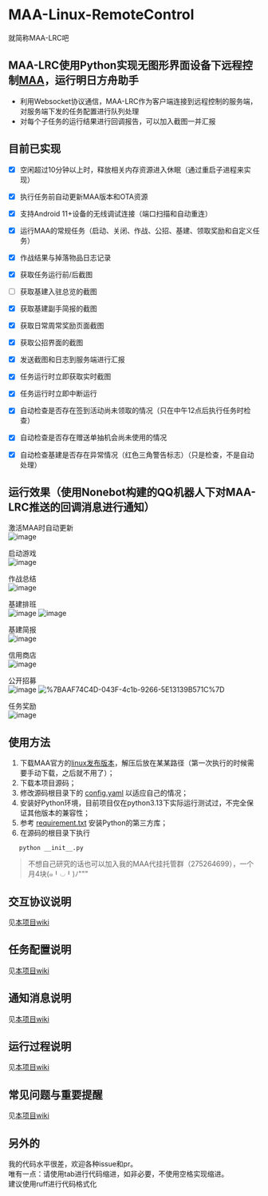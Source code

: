 # MAA-Linux-RemoteControl
就简称MAA-LRC吧

## MAA-LRC使用Python实现无图形界面设备下远程控制[MAA](https://github.com/MaaAssistantArknights/MaaAssistantArknights)，运行明日方舟助手
 - 利用Websocket协议通信，MAA-LRC作为客户端连接到远程控制的服务端，对服务端下发的任务配置进行队列处理
 - 对每个子任务的运行结果进行回调报告，可以加入截图一并汇报

## 目前已实现
 - [x] 空闲超过10分钟以上时，释放相关内存资源进入休眠（通过重启子进程来实现）   
 - [x] 执行任务前自动更新MAA版本和OTA资源   
 - [x] 支持Android 11+设备的无线调试连接（端口扫描和自动重连）   
 - [x] 运行MAA的常规任务（启动、关闭、作战、公招、基建、领取奖励和自定义任务）  
 - [x] 作战结果与掉落物品日志记录  
 - [x] 获取任务运行前/后截图  
 - [ ] 获取基建入驻总览的截图  
 - [x] 获取基建副手简报的截图  
 - [x] 获取日常周常奖励页面截图  
 - [x] 获取公招界面的截图  
 - [x] 发送截图和日志到服务端进行汇报  
 - [x] 任务运行时立即获取实时截图  
 - [x] 任务运行时立即中断运行  
 - [x] 自动检查是否存在签到活动尚未领取的情况（只在中午12点后执行任务时检查）  
 - [x] 自动检查是否存在赠送单抽机会尚未使用的情况  
 - [x] 自动检查基建是否存在异常情况（红色三角警告标志）（只是检查，不是自动处理）  




## 运行效果（使用Nonebot构建的QQ机器人下对MAA-LRC推送的回调消息进行通知）
激活MAA时自动更新  
![image](https://github.com/siuze/MAA-Linux-RemoteControl/assets/54578647/e6f2adbd-c3d5-44de-844e-e5aa36ae70c0)

 
启动游戏  
![image](https://github.com/siuze/MAA-Linux-RemoteControl/assets/54578647/137c56c6-c3cd-47a8-8017-1189162501cc)
  
作战总结  
![image](https://github.com/siuze/MAA-Linux-RemoteControl/assets/54578647/05a246d8-2e5b-4560-9404-f0403ada1f12)
  
基建排班  
![image](https://github.com/siuze/MAA-Linux-RemoteControl/assets/54578647/99689c39-4eb0-4c81-9033-b24b3c675100)
![image](https://github.com/siuze/MAA-Linux-RemoteControl/assets/54578647/a46ad2a0-d7c5-4c9d-9d6f-4a47b2573f73)
  
基建简报   
![image](https://github.com/siuze/MAA-Linux-RemoteControl/assets/54578647/2b0838c0-98f0-495e-8aeb-6d325a6fdc7d)

信用商店  
![image](https://github.com/siuze/MAA-Linux-RemoteControl/assets/54578647/7095b36f-7b7b-4b55-801c-4756eccad7bc)

公开招募  
![image](https://github.com/siuze/MAA-Linux-RemoteControl/assets/54578647/ae16d811-26fb-4dca-ba1c-e0ae4704614d)
![%7BAAF74C4D-043F-4c1b-9266-5E13139B571C%7D](https://github.com/siuze/MAA-Linux-RemoteControl/assets/54578647/a75b0408-30c7-4138-ab70-bb7019bc0f1d)



任务奖励    
![image](https://github.com/siuze/MAA-Linux-RemoteControl/assets/54578647/9a1b2688-addf-4db0-987c-981decfb33a3)



## 使用方法
 1. 下载MAA官方的[linux发布版本](https://github.com/MaaAssistantArknights/MaaAssistantArknights/releases)，解压后放在某某路径（第一次执行的时候需要手动下载，之后就不用了）；  
 2. 下载本项目源码；  
 3. 修改源码根目录下的 [config.yaml](./config.yaml) 以适应自己的情况；  
 4. 安装好Python环境，目前项目仅在python3.13下实际运行测试过，不完全保证其他版本的兼容性；  
 5. 参考 [requirement.txt](./requirements.txt) 安装Python的第三方库；  
 6. 在源码的根目录下执行  

```shell
   python __init__.py
```

> 不想自己研究的话也可以加入我的MAA代挂托管群（275264699），一个月4块(๑╹◡╹)ﾉ"""

## 交互协议说明
见[本项目wiki](https://github.com/siuze/MAA-Linux-RemoteControl/wiki/交互协议说明)
## 任务配置说明
见[本项目wiki](https://github.com/siuze/MAA-Linux-RemoteControl/wiki/任务配置说明)
## 通知消息说明
见[本项目wiki](https://github.com/siuze/MAA-Linux-RemoteControl/wiki/通知消息说明)
## 运行过程说明
见[本项目wiki](https://github.com/siuze/MAA-Linux-RemoteControl/wiki/运行过程说明)
## 常见问题与重要提醒
见[本项目wiki](https://github.com/siuze/MAA-Linux-RemoteControl/wiki/常见问题与重要提醒)

## 另外的
  
我的代码水平很差，欢迎各种issue和pr。  
唯有一点：请使用tab进行代码缩进，如非必要，不使用空格实现缩进。  
建议使用ruff进行代码格式化   
